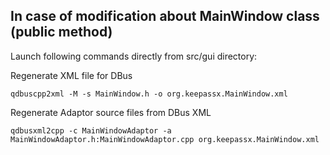 In case of modification about MainWindow class (public method)
--------------------------------------------------------------

Launch following commands directly from src/gui directory:

Regenerate XML file for DBus

    qdbuscpp2xml -M -s MainWindow.h -o org.keepassx.MainWindow.xml

Regenerate Adaptor source files from DBus XML

    qdbusxml2cpp -c MainWindowAdaptor -a MainWindowAdaptor.h:MainWindowAdaptor.cpp org.keepassx.MainWindow.xml
